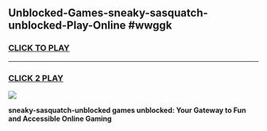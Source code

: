 
## Unblocked-Games-sneaky-sasquatch-unblocked-Play-Online #wwggk
<h3>
<a href="https://news.freeplayer.one?title=sneaky-sasquatch-unblocked&ref=3">CLICK TO PLAY</a></h3>
<hr>

<h3>
<a href="https://news.freeplayer.one?title=sneaky-sasquatch-unblocked&ref=3">CLICK 2 PLAY</a>
  
</h3>

<a href="https://news.freeplayer.one?title=sneaky-sasquatch-unblocked&ref=3"><img src="https://clearcache.store/games.png"></a>


**sneaky-sasquatch-unblocked games unblocked: Your Gateway to Fun and Accessible Online Gaming**
